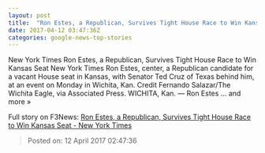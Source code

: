 ```yaml
---
layout: post
title:  "Ron Estes, a Republican, Survives Tight House Race to Win Kansas Seat - New York Times"
date: 2017-04-12 03:47:36Z
categories: google-news-top-stories
---
```


New York Times Ron Estes, a Republican, Survives Tight House Race to Win Kansas Seat New York Times Ron Estes, center, a Republican candidate for a vacant House seat in Kansas, with Senator Ted Cruz of Texas behind him, at an event on Monday in Wichita, Kan. Credit Fernando Salazar/The Wichita Eagle, via Associated Press. WICHITA, Kan. — Ron Estes ... and more »


Full story on F3News: [Ron Estes, a Republican, Survives Tight House Race to Win Kansas Seat - New York Times](http://www.f3nws.com/n/RAbhAD)

> Posted on: 12 April 2017 02:47:36
